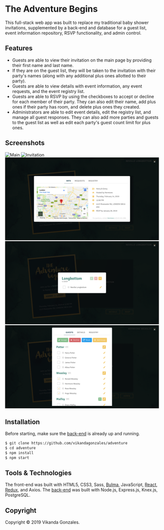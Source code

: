 # The Adventure Begins

This full-stack web app was built to replace my traditional baby shower invitations, supplemented by a back-end and database for a guest list, event information repository, RSVP functionality, and admin control.

## Features

* Guests are able to view their invitation on the main page by providing their first name and last name. 
* If they are on the guest list, they will be taken to the invitation with their party's names (along with any additional plus ones allotted to their party).
* Guests are able to view details with event information, any event requests, and the event registry list.
* Guests are able to RSVP by using the checkboxes to accept or decline for each member of their party. They can also edit their name, add plus ones if their party has room, and delete plus ones they created.
* Administrators are able to edit event details, edit the registry list, and manage all guest responses. They can also add more parties and guests to the guest list as well as edit each party's guest count limit for plus ones.

## Screenshots

![Main](assets/screenshot1.png)
![Invitation](assets/screenshot2.png)
![Details](assets/screenshot3.png)
![RSVP](assets/screenshot4.png)
![Admin](assets/screenshot5.png)

## Installation

Before starting, make sure the [back-end](https://github.com/vikandagonzales/adventure-backend) is already up and running.
```
$ git clone https://github.com/vikandagonzales/adventure
$ cd adventure
$ npm install
$ npm start
```

## Tools & Technologies

The front-end was built with HTML5, CSS3, Sass, [Bulma](https://bulma.io), JavaScript, [React](https://reactjs.org), [Redux](https://redux.js.org), and Axios. The [back-end](https://github.com/vikandagonzales/adventure-backend) was built with Node.js, Express.js, Knex.js, PostgreSQL.

## Copyright

Copyright &copy; 2019 Vikanda Gonzales.